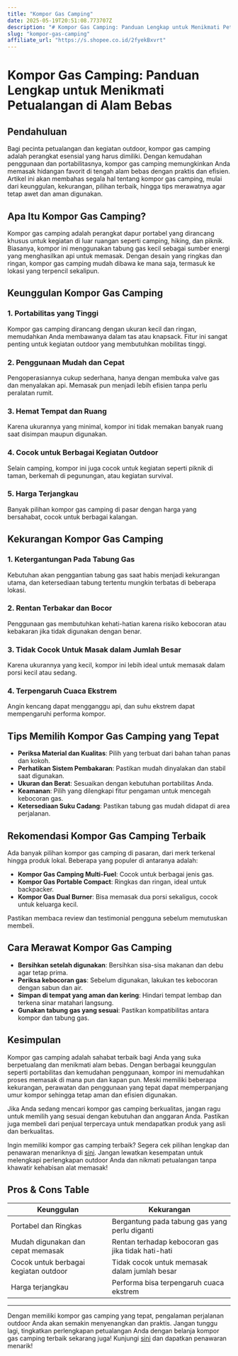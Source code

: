 ```yaml
---
title: "Kompor Gas Camping"
date: 2025-05-19T20:51:08.773707Z
description: "# Kompor Gas Camping: Panduan Lengkap untuk Menikmati Petualangan di Alam Bebas..."
slug: "kompor-gas-camping"
affiliate_url: "https://s.shopee.co.id/2fyekBxvrt"
---
```

# Kompor Gas Camping: Panduan Lengkap untuk Menikmati Petualangan di Alam Bebas

## Pendahuluan  
Bagi pecinta petualangan dan kegiatan outdoor, kompor gas camping adalah perangkat esensial yang harus dimiliki. Dengan kemudahan penggunaan dan portabilitasnya, kompor gas camping memungkinkan Anda memasak hidangan favorit di tengah alam bebas dengan praktis dan efisien. Artikel ini akan membahas segala hal tentang kompor gas camping, mulai dari keunggulan, kekurangan, pilihan terbaik, hingga tips merawatnya agar tetap awet dan aman digunakan.

## Apa Itu Kompor Gas Camping?  
Kompor gas camping adalah perangkat dapur portabel yang dirancang khusus untuk kegiatan di luar ruangan seperti camping, hiking, dan piknik. Biasanya, kompor ini menggunakan tabung gas kecil sebagai sumber energi yang menghasilkan api untuk memasak. Dengan desain yang ringkas dan ringan, kompor gas camping mudah dibawa ke mana saja, termasuk ke lokasi yang terpencil sekalipun.

## Keunggulan Kompor Gas Camping  
### 1. Portabilitas yang Tinggi  
Kompor gas camping dirancang dengan ukuran kecil dan ringan, memudahkan Anda membawanya dalam tas atau knapsack. Fitur ini sangat penting untuk kegiatan outdoor yang membutuhkan mobilitas tinggi.

### 2. Penggunaan Mudah dan Cepat  
Pengoperasiannya cukup sederhana, hanya dengan membuka valve gas dan menyalakan api. Memasak pun menjadi lebih efisien tanpa perlu peralatan rumit.

### 3. Hemat Tempat dan Ruang  
Karena ukurannya yang minimal, kompor ini tidak memakan banyak ruang saat disimpan maupun digunakan.

### 4. Cocok untuk Berbagai Kegiatan Outdoor  
Selain camping, kompor ini juga cocok untuk kegiatan seperti piknik di taman, berkemah di pegunungan, atau kegiatan survival.

### 5. Harga Terjangkau  
Banyak pilihan kompor gas camping di pasar dengan harga yang bersahabat, cocok untuk berbagai kalangan.

## Kekurangan Kompor Gas Camping  
### 1. Ketergantungan Pada Tabung Gas  
Kebutuhan akan penggantian tabung gas saat habis menjadi kekurangan utama, dan ketersediaan tabung tertentu mungkin terbatas di beberapa lokasi.

### 2. Rentan Terbakar dan Bocor  
Penggunaan gas membutuhkan kehati-hatian karena risiko kebocoran atau kebakaran jika tidak digunakan dengan benar.

### 3. Tidak Cocok Untuk Masak dalam Jumlah Besar  
Karena ukurannya yang kecil, kompor ini lebih ideal untuk memasak dalam porsi kecil atau sedang.

### 4. Terpengaruh Cuaca Ekstrem  
Angin kencang dapat mengganggu api, dan suhu ekstrem dapat mempengaruhi performa kompor.

## Tips Memilih Kompor Gas Camping yang Tepat  
- **Periksa Material dan Kualitas**: Pilih yang terbuat dari bahan tahan panas dan kokoh.  
- **Perhatikan Sistem Pembakaran**: Pastikan mudah dinyalakan dan stabil saat digunakan.  
- **Ukuran dan Berat**: Sesuaikan dengan kebutuhan portabilitas Anda.  
- **Keamanan**: Pilih yang dilengkapi fitur pengaman untuk mencegah kebocoran gas.  
- **Ketersediaan Suku Cadang**: Pastikan tabung gas mudah didapat di area perjalanan.

## Rekomendasi Kompor Gas Camping Terbaik  
Ada banyak pilihan kompor gas camping di pasaran, dari merk terkenal hingga produk lokal. Beberapa yang populer di antaranya adalah:

- **Kompor Gas Camping Multi-Fuel**: Cocok untuk berbagai jenis gas.
- **Kompor Gas Portable Compact**: Ringkas dan ringan, ideal untuk backpacker.
- **Kompor Gas Dual Burner**: Bisa memasak dua porsi sekaligus, cocok untuk keluarga kecil.

Pastikan membaca review dan testimonial pengguna sebelum memutuskan membeli.  

## Cara Merawat Kompor Gas Camping  
- **Bersihkan setelah digunakan**: Bersihkan sisa-sisa makanan dan debu agar tetap prima.  
- **Periksa kebocoran gas**: Sebelum digunakan, lakukan tes kebocoran dengan sabun dan air.  
- **Simpan di tempat yang aman dan kering**: Hindari tempat lembap dan terkena sinar matahari langsung.  
- **Gunakan tabung gas yang sesuai**: Pastikan kompatibilitas antara kompor dan tabung gas.  

## Kesimpulan  
Kompor gas camping adalah sahabat terbaik bagi Anda yang suka berpetualang dan menikmati alam bebas. Dengan berbagai keunggulan seperti portabilitas dan kemudahan penggunaan, kompor ini memudahkan proses memasak di mana pun dan kapan pun. Meski memiliki beberapa kekurangan, perawatan dan penggunaan yang tepat dapat memperpanjang umur kompor sehingga tetap aman dan efisien digunakan.

Jika Anda sedang mencari kompor gas camping berkualitas, jangan ragu untuk memilih yang sesuai dengan kebutuhan dan anggaran Anda. Pastikan juga membeli dari penjual terpercaya untuk mendapatkan produk yang asli dan berkualitas.

Ingin memiliki kompor gas camping terbaik? Segera cek pilihan lengkap dan penawaran menariknya di [sini](https://s.shopee.co.id/2fyekBxvrt). Jangan lewatkan kesempatan untuk melengkapi perlengkapan outdoor Anda dan nikmati petualangan tanpa khawatir kehabisan alat memasak!

## Pros & Cons Table

| **Keunggulan**                                              | **Kekurangan**                                               |
|--------------------------------------------------------------|--------------------------------------------------------------|
| Portabel dan Ringkas                                         | Bergantung pada tabung gas yang perlu diganti               |
| Mudah digunakan dan cepat memasak                            | Rentan terhadap kebocoran gas jika tidak hati-hati           |
| Cocok untuk berbagai kegiatan outdoor                         | Tidak cocok untuk memasak dalam jumlah besar                |
| Harga terjangkau                                              | Performa bisa terpengaruh cuaca ekstrem                      |

---

Dengan memiliki kompor gas camping yang tepat, pengalaman perjalanan outdoor Anda akan semakin menyenangkan dan praktis. Jangan tunggu lagi, tingkatkan perlengkapan petualangan Anda dengan belanja kompor gas camping terbaik sekarang juga! Kunjungi [sini](https://s.shopee.co.id/2fyekBxvrt) dan dapatkan penawaran menarik!